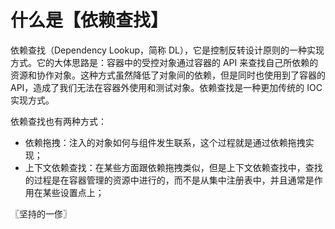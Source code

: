 # 什么是【依赖查找】
依赖查找（Dependency Lookup，简称 DL），它是控制反转设计原则的一种实现方式。它的大体思路是：容器中的受控对象通过容器的 API 来查找自己所依赖的资源和协作对象。这种方式虽然降低了对象间的依赖，但是同时也使用到了容器的 API，造成了我们无法在容器外使用和测试对象。依赖查找是一种更加传统的 IOC 实现方式。

依赖查找也有两种方式：
* 依赖拖拽：注入的对象如何与组件发生联系，这个过程就是通过依赖拖拽实现；
* 上下文依赖查找：在某些方面跟依赖拖拽类似，但是上下文依赖查找中，查找的过程是在容器管理的资源中进行的，而不是从集中注册表中，并且通常是作用在某些设置点上；

〖坚持的一俢〗

